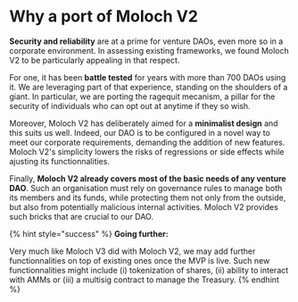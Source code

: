 # Why a port of Moloch V2

**Security and reliability** are at a prime for venture DAOs, even more so in a corporate environment. In assessing existing frameworks, we found Moloch V2 to be particularly appealing in that respect.

For one, it has been **battle tested** for years with more than 700 DAOs using it. We are leveraging part of that experience, standing on the shoulders of a giant. In particular, we are porting the ragequit mecanism, a pillar for the security of individuals who can opt out at anytime if they so wish.

Moreover, Moloch V2 has deliberately aimed for a **minimalist design** and this suits us well. Indeed, our DAO is to be configured in a novel way to meet our corporate requirements, demanding the addition of new features. Moloch V2's simplicity lowers the risks of regressions or side effects while ajusting its functionnalities.

Finally, **Moloch V2 already covers most of the basic needs of any venture DAO**. Such an organisation must rely on governance rules to manage both its members and its funds, while protecting them not only from the outside, but also from potentially malicious internal activities. Moloch V2 provides such bricks that are crucial to our DAO.

{% hint style="success" %}
**Going further:**

Very much like Moloch V3 did with Moloch V2, we may add further functionnalities on top of existing ones once the MVP is live. Such new functionnalities might include (i) tokenization of shares, (ii) ability to interact with AMMs or (iii) a multisig contract to manage the Treasury.
{% endhint %}
